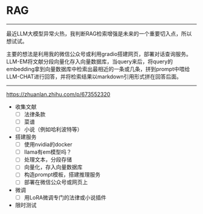 # RAG

------------------------------
最近LLM大模型异常火热，我判断RAG检索增强是未来的一个重要切入点，所以想试试。

主要的想法是利用我的微信公众号或利用gradio搭建网页，部署对话查询服务。LLM-EM将文献分段向量化存入向量数据库，当query来后，将query的embedding拿到向量数据库中检索出最相近的一条或几条，拼到prompt中喂给LLM-CHAT进行回答，并将检索结果以markdown引用形式拼在回答后面。

------------------------------

https://zhuanlan.zhihu.com/p/673552320

* 收集文献
    - [ ] 法律条款
    - [ ] 菜谱
    - [ ] 小说（例如哈利波特等）
* 搭建服务
    - [ ] 使用nvidia的docker
    - [ ] llama有em模型吗？
    - [ ] 处理文本，分段存储
    - [ ] 向量化，存入向量数据库
    - [ ] 构造prompt模板，搭建推理服务
    - [ ] 部署在微信公众号或网页上
* 微调
    - [ ] 用LoRA微调专门的法律或小说插件
* 限时测试
